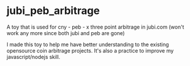 # jubi_peb_arbitrage
A toy that is used for cny - peb - x three point arbitrage in jubi.com (won't work any more since both jubi and peb are gone)

I made this toy to help me have better understanding to the existing opensource coin arbitrage projects. It's also a practice to improve my javascript/nodejs skill.
